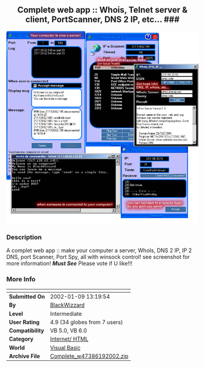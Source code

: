 ﻿<div align="center">

## Complete web app :: Whois, Telnet server & client, PortScanner, DNS 2 IP, etc\.\.\. \#\#\#

<img src="PIC200219816406846.jpg">
</div>

### Description

A complet web app :: make your computer a server, WhoIs, DNS 2 IP, IP 2 DNS, port Scanner, Port Spy, all with winsock control! see screenshot for more information! ***Must See*** Please vote if U like!!!
 
### More Info
 


<span>             |<span>
---                |---
**Submitted On**   |2002-01-09 13:19:54
**By**             |[BlackWizzard](https://github.com/Planet-Source-Code/PSCIndex/blob/master/ByAuthor/blackwizzard.md)
**Level**          |Intermediate
**User Rating**    |4.9 (34 globes from 7 users)
**Compatibility**  |VB 5\.0, VB 6\.0
**Category**       |[Internet/ HTML](https://github.com/Planet-Source-Code/PSCIndex/blob/master/ByCategory/internet-html__1-34.md)
**World**          |[Visual Basic](https://github.com/Planet-Source-Code/PSCIndex/blob/master/ByWorld/visual-basic.md)
**Archive File**   |[Complete\_w47386192002\.zip](https://github.com/Planet-Source-Code/blackwizzard-complete-web-app-whois-telnet-server-client-portscanner-dns-2-ip-etc__1-30610/archive/master.zip)








